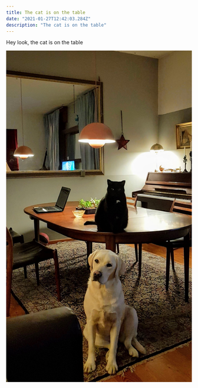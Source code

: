 ```yaml
---
title: The cat is on the table
date: "2021-01-27T12:42:03.284Z"
description: "The cat is on the table"
---
```


Hey look, the cat is on the table


![yes, here it is](./thecatisonthetable.jpg)

